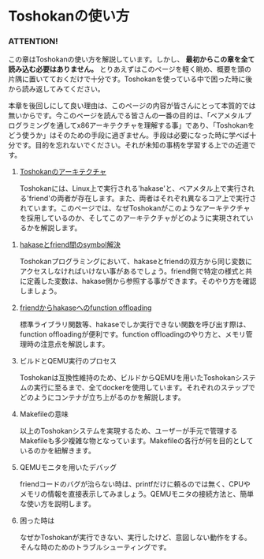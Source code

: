 # Toshokanの使い方

### ATTENTION!

この章はToshokanの使い方を解説しています。しかし、 **最初からこの章を全て読み込む必要はありません。** とりあえずはこのページを軽く眺め、概要を頭の片隅に置いてておくだけで十分です。Toshokanを使っている中で困った時に後から読み返してみてください。

本章を後回しにして良い理由は、このページの内容が皆さんにとって本質的では無いからです。今このページを読んでる皆さんの一番の目的は、「ベアメタルプログラミングを通してx86アーキテクチャを理解する事」であり、「Toshokanをどう使うか」はそのための手段に過ぎません。手段は必要になった時に学べば十分です。目的を忘れないでください。それが未知の事柄を学習する上での近道です。


1. [Toshokanのアーキテクチャ](./architecture/)

    Toshokanには、Linux上で実行される'hakase'と、ベアメタル上で実行される'friend'の両者が存在します。また、両者はそれぞれ異なるコア上で実行されています。このページでは、なぜToshokanがこのようなアーキテクチャを採用しているのか、そしてこのアーキテクチャがどのように実現されているかを解説します。

<!--
1. hakaseの活用例

    hakaseは、一般的に高い技術が必要とされるベアメタルプログラミングを極限まで平易にしてくれる物です。皆さんがhakaseを用いて具体的にどのような事ができるか見てみましょう。

1. friendにおける制約と利点

    ベアメタル環境はOSによる一切の支援が受けられません。もちろん、hakaseによるサポートがあるので、friendでのコード実行は一般的なベアメタルプログラミングよりも遥かに簡単です。それでもなお、一般的なLinuxプログラムができる事で、friendができない事は多く存在します。同時に、friendにしかできない事もあります。このページではその両者について見ていきましょう。
-->

1. [hakaseとfriend間のsymbol解決](./symbol_resolution/)

    Toshokanプログラミングにおいて、hakaseとfriendの双方から同じ変数にアクセスしなければいけない事があるでしょう。friend側で特定の様式と共に定義した変数は、hakase側から参照する事ができます。そのやり方を確認しましょう。

1. [friendからhakaseへのfunction offloading](./function_offloading/)

   標準ライブラリ関数等、hakaseでしか実行できない関数を呼び出す際は、function offloadingが便利です。function offloadingのやり方と、メモリ管理時の注意点を解説します。

1. ビルドとQEMU実行のプロセス

   Toshokanは互換性維持のため、ビルドからQEMUを用いたToshokanシステムの実行に至るまで、全てdockerを使用しています。それぞれのステップでどのようにコンテナが立ち上がるのかを解説します。

1. Makefileの意味

   以上のToshokanシステムを実現するため、ユーザーが手元で管理するMakefileも多少複雑な物となっています。Makefileの各行が何を目的としているのかを紐解きます。

1. QEMUモニタを用いたデバッグ

   friendコードのバグが治らない時は、printfだけに頼るのでは無く、CPUやメモリの情報を直接表示してみましょう。QEMUモニタの接続方法と、簡単な使い方を説明します。

1. 困った時は

   なぜかToshokanが実行できない、実行したけど、意図しない動作をする。そんな時のためのトラブルシューティングです。


<!--
- 実機実行
-->